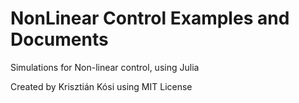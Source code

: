 # NonLinear Control Examples and Documents

Simulations for Non-linear control, using Julia

Created by Krisztián Kósi 
using MIT License
